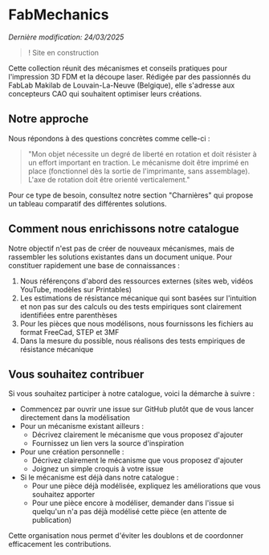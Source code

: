 # FabMechanics
_Dernière modification: 24/03/2025_

> ! Site en construction

Cette collection réunit des mécanismes et conseils pratiques pour l'impression 3D FDM et la découpe laser. Rédigée par des passionnés du FabLab Makilab de Louvain-La-Neuve (Belgique), elle s'adresse aux concepteurs CAO qui souhaitent optimiser leurs créations.

## Notre approche

Nous répondons à des questions concrètes comme celle-ci :

> "Mon objet nécessite un degré de liberté en rotation et doit résister à un effort important en traction. Le mécanisme doit être imprimé en place (fonctionnel dès la sortie de l'imprimante, sans assemblage). L'axe de rotation doit être orienté verticalement."

Pour ce type de besoin, consultez notre section "Charnières" qui propose un tableau comparatif des différentes solutions.

## Comment nous enrichissons notre catalogue

Notre objectif n'est pas de créer de nouveaux mécanismes, mais de rassembler les solutions existantes dans un document unique. Pour constituer rapidement une base de connaissances :

1. Nous référençons d'abord des ressources externes (sites web, vidéos YouTube, modèles sur Printables)
2. Les estimations de résistance mécanique qui sont basées sur l'intuition et non pas sur des calculs ou des tests empiriques sont clairement identifiées entre parenthèses
3. Pour les pièces que nous modélisons, nous fournissons les fichiers au format FreeCad, STEP et 3MF
4. Dans la mesure du possible, nous réalisons des tests empiriques de résistance mécanique

## Vous souhaitez contribuer

Si vous souhaitez participer à notre catalogue, voici la démarche à suivre :

* Commencez par ouvrir une issue sur GitHub plutôt que de vous lancer directement dans la modélisation
* Pour un mécanisme existant ailleurs :
    * Décrivez clairement le mécanisme que vous proposez d'ajouter
    * Fournissez un lien vers la source d'inspiration
* Pour une création personnelle :
    - Décrivez clairement le mécanisme que vous proposez d'ajouter
    - Joignez un simple croquis à votre issue
* Si le mécanisme est déjà dans notre catalogue :
    - Pour une pièce déjà modélisée, expliquez les améliorations que vous souhaitez apporter
    - Pour une pièce encore à modéliser, demander dans l'issue si quelqu'un n'a pas déjà modélisé cette pièce (en attente de publication)

Cette organisation nous permet d'éviter les doublons et de coordonner efficacement les contributions.


